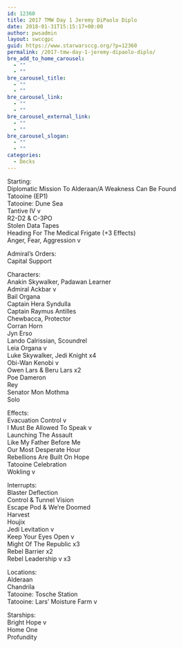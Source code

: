 ```yaml
---
id: 12360
title: 2017 TMW Day 1 Jeremy DiPaolo Diplo
date: 2018-01-31T15:15:17+00:00
author: pwsadmin
layout: swccgpc
guid: https://www.starwarsccg.org/?p=12360
permalink: /2017-tmw-day-1-jeremy-dipaolo-diplo/
bre_add_to_home_carousel:
  - ""
  - ""
bre_carousel_title:
  - ""
  - ""
bre_carousel_link:
  - ""
  - ""
bre_carousel_external_link:
  - ""
  - ""
bre_carousel_slogan:
  - ""
  - ""
categories:
  - Decks
---
```

Starting:  
Diplomatic Mission To Alderaan/A Weakness Can Be Found  
Tatooine (EP1)  
Tatooine: Dune Sea  
Tantive IV v  
R2-D2 & C-3PO  
Stolen Data Tapes  
Heading For The Medical Frigate (+3 Effects)  
Anger, Fear, Aggression v

Admiral’s Orders:  
Capital Support

Characters:  
Anakin Skywalker, Padawan Learner  
Admiral Ackbar v  
Bail Organa  
Captain Hera Syndulla  
Captain Raymus Antilles  
Chewbacca, Protector  
Corran Horn  
Jyn Erso  
Lando Calrissian, Scoundrel  
Leia Organa v  
Luke Skywalker, Jedi Knight x4  
Obi-Wan Kenobi v  
Owen Lars & Beru Lars x2  
Poe Dameron  
Rey  
Senator Mon Mothma  
Solo

Effects:  
Evacuation Control v  
I Must Be Allowed To Speak v  
Launching The Assault  
Like My Father Before Me  
Our Most Desperate Hour  
Rebellions Are Built On Hope  
Tatooine Celebration  
Wokling v

Interrupts:  
Blaster Deflection  
Control & Tunnel Vision  
Escape Pod & We’re Doomed  
Harvest  
Houjix  
Jedi Levitation v  
Keep Your Eyes Open v  
Might Of The Republic x3  
Rebel Barrier x2  
Rebel Leadership v x3

Locations:  
Alderaan  
Chandrila  
Tatooine: Tosche Station  
Tatooine: Lars’ Moisture Farm v

Starships:  
Bright Hope v  
Home One  
Profundity